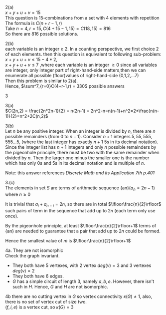 2(a)  
$x+y+u+v = 15$  
This question is 15-combinations from a set with 4 elements with repetition  
The formula is $C(n+r-1,r)$  
Take $n = 4, r = 15, C(4+15-1,15) = C(18,15) = 816$  
So there are 816 possible solutions.

2(b)  
each variable is an integer $\ge$ 2.
In a counting perspective, we first choice 2 of each elements.
then this question is equivalent to following sub-problem:  
$x+y+u+v\le15-4*2$,  
$x+y+u+v\le7$ ,where each variable is an integer $\ge 0$
since all variables are integer, only integer part of right-hand-side matters,then we can enumerate all possible (floor)values of right-hand-side (0,1,2,...7)    
Then this problem is similar to 2(a).   
Hence, $\sum^7_{r=0}C(4+r-1,r) = 330$ possible answers


3

3(a)   
$C(2n,2) = \frac{2n*2n-1}{2} = n(2n-1) = 2n^2-n=n(n-1)+n^2=2*\frac{n(n-1)}{2}=n^2+2C(n,2)$

3(b)  
Let $n$ be any positive integer. When an integer is divided by $n$, there are $n$ possible remainders (from 0 to $n-1$). Consider $n+1$ integers $5,55,555,555...5$, (where the last integer has exactly $n+1$ $5$s in its decimal notation). Since the integer list has $n+1$ integers and only $n$ possible remainders by the pigeonhole principle, there must be two with the same remainder when divided by $n$. Then the larger one minus the smaller one is the number which has only 0s and 5s in its decimal notation and is multiple of $n$.  

Note: this answer references *Discrete Math and its Application 7th p.401*   


3.(c)   
The elements in set $S$ are terms of arithmetic sequence {an}$(a_n = 2n-1)$ where $n\ge 0$  

It is trivial that $a_i+a_{n-i} = 2n$, so there are in total $\lfloor\frac{n}{2}\rfloor$ such pairs of term in the sequence that add up to $2n$ (each term only use once).  

By the pigeonhole principle, at least $\lfloor\frac{n}{2}\rfloor+1$ terms of {an} are needed to guarantee that a pair that add up to $2n$  could be formed.  

Hence the smallest value of $m$ is $\lfloor\frac{n}{2}\rfloor+1$  


4a.
They are not isomorphic  
Check the graph invariant.  
- They both have 5 vertexes, with 2 vertex $deg(v) =3$ and 3 vertexes $deg(v)=2$   
- They both have 6 edges.  
- $G$ has a simple circuit of length 3, namely $a, b, e$. However, there isn't such in $H$. Hence, $G$ and $H$ are not isomorphic.
   



4b 
there are no cutting vertex in $G$ so vertex connectivity $\kappa(G)\ne1$, also, there is no set of vertex cut of size two.  
$(f,i,e)$ is a vertex cut, so $\kappa(G)=3$